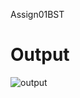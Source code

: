 Assign01BST
# Output
![output](https://user-images.githubusercontent.com/36512080/40306869-e4c876c2-5d1d-11e8-827a-a6fb6d7bea29.png)

